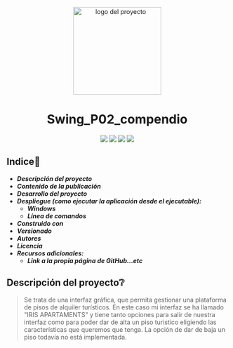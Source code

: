 <p align="center">
  <img width="200" height="200" src="https://github.com/Irishongki/GitHub_MarkDown_Practica01/assets/48756218/58dec1af-3d86-4464-b796-f75c48576c14" alt="logo del proyecto">
</p>
<h1 align="center">Swing_P02_compendio</h1>
<p align="center">
   <img src="https://img.shields.io/badge/STATUS-COMPLETADO-green">
    <img src="https://img.shields.io/badge/LENGUAJE-JAVA-orange">
   <img src="https://img.shields.io/badge/fecha de creación-octubre del 2023-blue">
   <img src="https://img.shields.io/badge/License-EPL%201.0-red">
</p>

## Indice📑
* **_Descripción del proyecto_**
* **_Contenido de la publicación_**
* **_Desarrollo del proyecto_**
* **_Despliegue (como ejecutar la aplicación desde el ejecutable):_**
  * **_Windows_**
  * **_Línea de comandos_**
* **_Construido con_**
* **_Versionado_**
* **_Autores_**
* **_Licencia_**
* **_Recursos adicionales:_**
  * **_Link a la propia página de GitHub...etc_**

## Descripción del proyecto❔
>Se trata de una interfaz gráfica, que permita gestionar una plataforma de pisos de alquiler turísticos. En este caso
>mi interfaz se ha llamado "IRIS APARTAMENTS" y tiene tanto opciones para salir de nuestra interfaz como para poder dar de alta un piso turistico eligiendo las características que queremos que tenga.
>La opción de dar de baja un piso todavía no está implementada.
